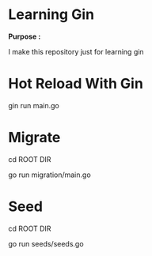 <h1>Learning Gin</h1>

<b>Purpose :</b>
  <p> I make this repository just for learning gin </p>

<h1>Hot Reload With Gin</h1>
  <p> gin run main.go</p>

<h1>Migrate</h1>
  <p> cd ROOT DIR </p>
  <p> go run migration/main.go</p>

<h1>Seed</h1>
 <p> cd ROOT DIR</p>
 <p> go run seeds/seeds.go</p>
